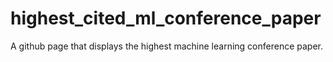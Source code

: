 # highest_cited_ml_conference_paper
A github page that displays the highest machine learning conference paper.
